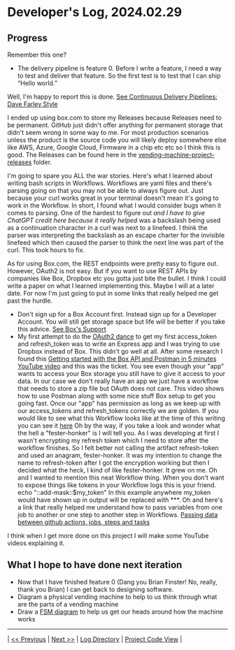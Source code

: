 # Developer's Log, 2024.02.29

## Progress

Remember this one?

* The delivery pipeline is feature 0. Before I write a feature, I need a way to test and deliver that feature. So the first test is to test that I can ship “Hello world.”

Well, I'm happy to report this is done. [See Continuous Delivery Pipelines: Dave Farley Style](https://woodyb.github.io/vending-machine-project/design/CD-Deployment-Pipelines.pdf)

I ended up using box.com to store my Releases because Releases need to be permanent. GitHub just didn't offer anything for permanent storage that didn't seem wrong in some way to me. For most production scenarios unless the product is the source code you will likely deploy somewhere else like AWS, Azure, Google Cloud, Firmware in a chip etc etc so I think this is good. The Releases can be found here in the [vending-machine-project-releases](https://app.box.com/s/rdff61foy8s2y3uoo4j0qbhijkt1er17/folder/250524193403) folder.

I'm going to spare you ALL the war stories. Here's what I learned about writing bash scripts in Workflows. Workflows are yaml files and there's parsing going on that you may not be able to always figure out. Just because your curl works great in your terminal doesn't mean it's going to work in the Workflow. In short, I found what I would consider bugs when it comes to parsing. One of the hardest to figure out _and I have to give ChatGPT credit here because it really helped_ was a backslash being used as a continuation character in a curl was next to a linefeed. I think the parser was interpreting the backslash as an escape charter for the invisible linefeed which then caused the parser to think the next line was part of the curl. This took hours to fix.

As for using Box.com, the REST endpoints were pretty easy to figure out. However, OAuth2 is not easy. But if you want to use REST APIs by companies like Box, Dropbox etc you gotta just bite the bullet. I think I could write a paper on what I learned implementing this. Maybe I will at a later date. For now I'm just going to put in some links that really helped me get past the hurdle.

* Don't sign up for a Box Account first. Instead sign up for a Developer Account. You will still
get storage space but life will be better if you take this advice. [See Box's Support](https://support.box.com/hc/en-us/articles/4636662134803-Creating-Your-Developer-Account)
* My first attempt to do the [OAuth2 dance](https://auth0.com/docs/get-started/authentication-and-authorization-flow/authorization-code-flow) to get my first access_token and refresh_token was to write an Express app and I was trying to use Dropbox instead of Box. This didn't go well at all. After some research I found this [Getting started with the Box API and Postman in 5 minutes YouTube video](https://www.youtube.com/watch?v=aEILZ_tukLg) and this was the ticket. You see even though your "app" wants to access your Box storage you still have to give it access to your data. In our case we don't really have an app we just have a workflow that needs to store a zip file but OAuth does not care. This video shows how to use Postman along with some nice stuff Box setup to get you going fast. Once our "app" has permission as long as we keep up with our access_tokens and refresh_tokens correctly
we are golden. If you would like to see what this Workflow looks like at the time of this writing you can see it [here](https://github.com/WoodyB/vending-machine-project/blob/rc-420/.github/workflows/create-release.yml) Oh by the way, if you take a look and wonder what the hell a "fester-honker" is I will tell you. As I was developing at first I wasn't encrypting my refresh token which I need to store after the workflow finishes. So I felt better not calling the
artifact refresh-token and used an anagram, fester-honker. It was my intention to change the name to refresh-token after I got the encryption working but then I decided what the heck, I kind of like fester-honker. It grew on me. Oh and I wanted to mention this neat Workflow thing. When you don't want to expose things like tokens in your Workflow logs this is your friend. echo "::add-mask::$my_token" In this example anywhere my_token would have shown up in output will be replaced with ***. Oh and here's a link that really helped me understand how to pass variables from one job to another or one step to another step in Workflows. [Passing data between github actions, jobs, steps and tasks](https://kymidd.medium.com/lets-do-devops-passing-data-between-github-actions-jobs-steps-and-tasks-and-make-matrixes-30ceaf2db9b6)

I think when I get more done on this project I will make some YouTube videos explaining it.

## What I hope to have done next iteration

* Now that I have finished feature 0 (Dang you Brian Finster! No, really, thank you Brian) I can get back to designing software.
* Diagram a physical vending machine to help to us think through what are the parts of a vending machine
* Draw a [FSM diagram](https://en.wikipedia.org/wiki/Finite-state_machine) to help us get our heads around how the machine works

---
| [<< Previous](https://woodyb.github.io/vending-machine-project/design/developers-log/2024.02.13)
| [Next >>](https://woodyb.github.io/vending-machine-project/design/developers-log/2024.03.03)
| [Log Directory](https://woodyb.github.io/vending-machine-project/design/developers-log/Directory-Of-Developers-Logs)
| [Project Code View](https://github.com/WoodyB/vending-machine-project) |
